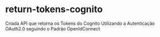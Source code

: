 # return-tokens-cognito
Criada API que retorna os Tokens do Cognito Utilizando a Autenticação OAuth2.0 seguindo o Padrão OpenIdConnect
